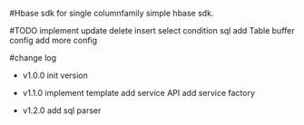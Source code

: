 #Hbase sdk
for single columnfamily simple hbase sdk.

#TODO
implement update delete insert select condition sql
add Table buffer config
add more config


#change log
* v1.0.0
init version

* v1.1.0
implement template
add service API
add service factory

* v1.2.0
add sql parser
